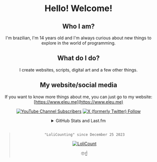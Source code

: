<div align="center">
  
  # Hello! Welcome!
  
  ## Who I am?
  I'm brazilian, I'm 14 years old and I'm always curious about new things to explore in the world of programming.

  ## What do I do?
  I create websites, scripts, digital art and a few other things.

  ## My website/social media
  If you want to know more things about me, you can just go to my website: [https://www.eleu.me](https://www.eleu.me)
  
  
  [![YouTube Channel Subscribers](https://img.shields.io/youtube/channel/subscribers/UCTRoy3MnTQAT0aT84KbUZ4Q)](https://www.youtube.com/channel/UCTRoy3MnTQAT0aT84KbUZ4Q?sub_confirmation=1) [![X (formerly Twitter) Follow](https://img.shields.io/twitter/follow/lucmsilvagg)](https://twitter.com/intent/follow?screen_name=lucmsilvagg)
  <details>
    <summary>GitHub Stats and Last.fm</summary>
<br>

[![GitHub stats](https://github-readme-stats.vercel.app/api?username=lucmsilva651&theme=dracula&disable_animations=true&rank_icon=github&hide=prs,contribs&include_all_commits=true&show_icons=true&hide_border=true)](#)

[![GitHub Streak](https://streak-stats.demolab.com/?user=lucmsilva651&theme=dracula&hide_border=true)](#)

[![Top Langs](https://github-readme-stats.vercel.app/api/top-langs/?username=lucmsilva651&disable_animations=true&theme=dracula&hide=scss,less,c&hide_border=true&layout=donut)](#)

[![My Last.fm](https://lastfm-recently-played.vercel.app/api?user=lucmsilva&bg_color=282a36)](https://www.last.fm/user/lucmsilva)

  </details>
  
  <br>

  > ``"LoliCounting" since December 25 2023``
  > 
  > [![LoliCount](https://count.getloli.com/get/@lucmsilva?theme=rule34)](http://gg.gg/1909vm)
  > 
  > 🤓☝️

</div>
